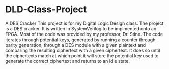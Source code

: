 # DLD-Class-Project
A DES Cracker
This project is for my Digital Logic Design class. 
The project is a DES cracker. It is written in SystemVerilog to be implmented onto an FPGA. Most of the code was provided by my professor, Dr. Stine.
The code iterates through potential keys, generated by running a counter through parity generation, through a DES module with a given plaintext and comparing
the resulting ciphertext with a given ciphertext. It does so until the ciphertexts match at which point it will store the potential key used to generate the correct
ciphertext and returns to an Idle state.
